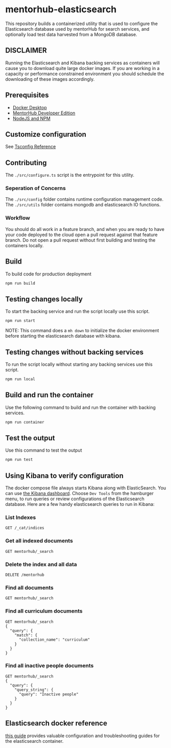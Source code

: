 # mentorhub-elasticsearch

This repository builds a containerized utility that is used to configure the Elasticsearch database used by mentorHub for search services, and optionally load test data harvested from a MongoDB database. 

## DISCLAIMER
Running the Elasticsearch and Kibana backing services as containers will cause you to download quite large docker images. If you are working in a capacity or performance constrained environment you should schedule the downloading of these images accordingly. 

## Prerequisites

- [Docker Desktop](https://www.docker.com/products/docker-desktop/)
- [MentorHub Developer Edition](https://github.com/agile-learning-institute/mentorHub/tree/main/mentorHub-developer-edition) 
- [NodeJS and NPM](https://docs.npmjs.com/downloading-and-installing-node-js-and-npm)

## Customize configuration

See [Tsconfig Reference](https://www.typescriptlang.org/tsconfig)

## Contributing
The `./src/configure.ts` script is the entrypoint for this utility. 

### Seperation of Concerns
The `./src/config` folder contains runtime configuration management code. The `./src/utils` folder contains mongodb and elasticsearch IO functions. 

### Workflow
You should do all work in a feature branch, and when you are ready to have your code deployed to the cloud open a pull request against that feature branch. Do not open a pull request without first building and testing the containers locally.

## Build 
To build code for production deployment
```bash
npm run build
```

## Testing changes locally
To start the backing service and run the script locally use this script.
```bash
npm run start
```
NOTE: This command does a ``mh down`` to initialize the docker environment before starting the elasticsearch database with kibana.

## Testing changes without backing services
To run the script locally without starting any backing services use this script.
```bash
npm run local
```

## Build and run the container
Use the following command to build and run the container with backing services. 
```bash
npm run container
```

## Test the output
Use this command to test the output
```bash
npm run test
```

## Using Kibana to verify configuration
The docker compose file always starts Kibana along with ElasticSearch. You can use [the Kibana dashboard](http://localhost:5601). Choose `Dev Tools` from the hamburger menu, to run queries or review configurations of the Elasticsearch database. Here are a few handy elasticsearch queries to run in Kibana:

### List Indexes
```
GET /_cat/indices
```

### Get all indexed documents
```
GET mentorhub/_search
```

### Delete the index and all data
```
DELETE /mentorhub
```

### Find all documents
```
GET mentorhub/_search
```

### Find all curriculum documents
```
GET mentorhub/_search
{
  "query": {
    "match": {
      "collection_name": "curriculum"
    }
  }
}
```

### Find all inactive people documents
```
GET mentorhub/_search
{
  "query": {
    "query_string": {
      "query": "Inactive people"
    }
  }
}
```

## Elasticsearch docker reference
[this guide](hhttps://www.elastic.co/guide/en/elasticsearch/reference/current/docker.html) provides valuable configuration and troubleshooting guides for the elasticsearch container.

